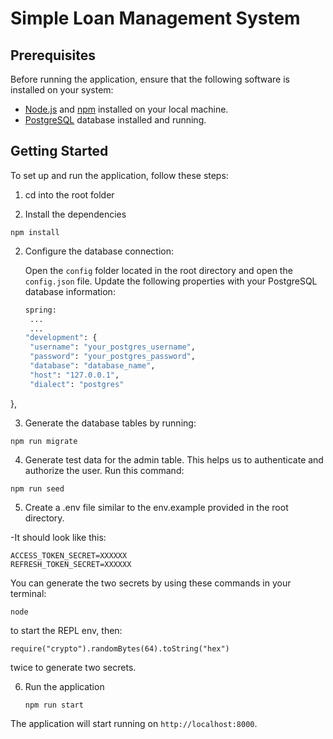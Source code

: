 # Simple Loan Management System

## Prerequisites

Before running the application, ensure that the following software is installed on your system:

- [Node.js](https://nodejs.org/) and [npm](https://www.npmjs.com/) installed on your local machine.
- [PostgreSQL](https://www.postgresql.org/) database installed and running.

## Getting Started

To set up and run the application, follow these steps:

1. cd into the root folder

2. Install the dependencies
```
npm install
```


2. Configure the database connection:

   Open the `config` folder located in the root directory and open the `config.json` file. Update the following properties with your PostgreSQL database information:
   ```bash
   spring:
    ...
    ...
   "development": {
    "username": "your_postgres_username",
    "password": "your_postgres_password",
    "database": "database_name",
    "host": "127.0.0.1",
    "dialect": "postgres"
  },

3. Generate the database tables by running:
```
npm run migrate
```

4. Generate test data for the admin table.
This helps us to authenticate and authorize the user.
Run this command:
```
npm run seed
```

5. Create a .env file similar to the env.example provided in the root directory.

-It should look like this:
```
ACCESS_TOKEN_SECRET=XXXXXX
REFRESH_TOKEN_SECRET=XXXXXX
```
You can generate the two secrets by using these commands in your terminal:
```
node
```
to start the REPL env, then:
```
require("crypto").randomBytes(64).toString("hex")
```
twice to generate two secrets.



6. Run the application
   ```
   npm run start
   ```


The application will start running on `http://localhost:8000`.
